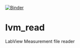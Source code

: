 [![Binder](http://mybinder.org/badge.svg)](http://mybinder.org/repo/openmodal/lvm_read)

# lvm_read
LabView Measurement file reader
